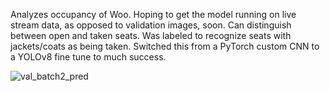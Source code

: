 Analyzes occupancy of Woo. Hoping to get the model running on live stream data, as opposed to validation images, soon. Can distinguish between open and taken seats. Was labeled to recognize seats with jackets/coats as being taken. Switched this from a PyTorch custom CNN to a YOLOv8 fine tune to much success.

![val_batch2_pred](https://github.com/user-attachments/assets/6b8c2a86-9b4e-42f5-be41-3bf208aeb8f5)
